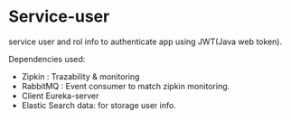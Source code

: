 # Service-user

service user and rol info to authenticate app using JWT(Java web token).

Dependencies used:
  - Zipkin : Trazability & monitoring
  - RabbitMQ : Event consumer to match zipkin monitoring.
  - Client Eureka-server
  - Elastic Search data: for storage user info.
  
  
